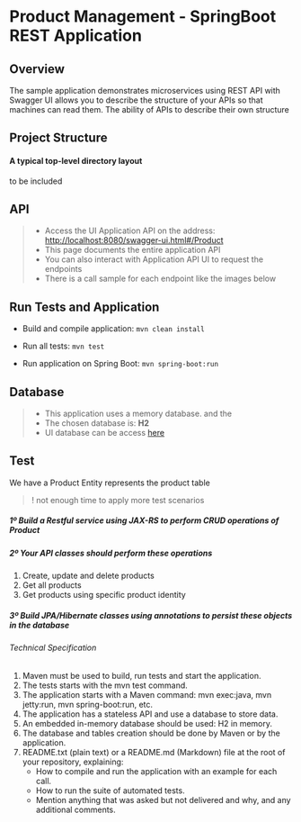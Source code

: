 # Product Management - SpringBoot REST Application

## Overview

The sample application demonstrates microservices using REST API with Swagger UI allows you to describe the structure of your APIs so that machines can read them. The ability of APIs to describe their own structure

## Project Structure

#### A typical top-level directory layout

to be included

## API

> - Access the UI Application API on the address: [http://localhost:8080/swagger-ui.html#/Product](http://localhost:8080/swagger-ui.html#/Product)
> - This page documents the entire application API
> - You can also interact with Application API UI to request the endpoints
> - There is a call sample for each endpoint like the images below

## Run Tests and Application

- Build and compile application: ```mvn clean install```

- Run all tests: ```mvn test```

- Run application on Spring Boot: ```mvn spring-boot:run```

## Database

> - This application uses a memory database.  and the
> - The chosen database is: **H2**
> - UI database can be access [here](http://localhost:8080/h2/login.do)

## Test

We have a Product Entity represents the product table

> ! not enough time to apply more test scenarios

##### 1º Build a Restful service using JAX-RS to perform CRUD operations of Product

##### 2º Your API classes should perform these operations

1. Create, update and delete products
2. Get all products
3. Get products using specific product identity

##### 3º Build JPA/Hibernate classes using annotations to persist these objects in the database

###### Technical Specification

1. Maven must be used to build, run tests and start the application.
2. The tests starts with the mvn test command.
3. The application starts with a Maven command: mvn exec:java, mvn jetty:run, mvn spring-boot:run, etc.
4. The application has a stateless API and use a database to store data.
5. An embedded in-memory database should be used: H2 in memory.
6. The database and tables creation should be done by Maven or by the application.
7. README.txt (plain text) or a README.md (Markdown) file at the root of your repository, explaining:
    - How to compile and run the application with an example for each call.
    - How to run the suite of automated tests.
    - Mention anything that was asked but not delivered and why, and any additional comments.
